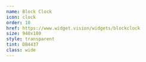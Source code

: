 ```yaml
---
name: Block Clock
icon: clock
order: 10
href: https://www.widget.vision/widgets/blockclock
size: 940x180
style: transparent
tint: DB4437
class: wide
---
```



